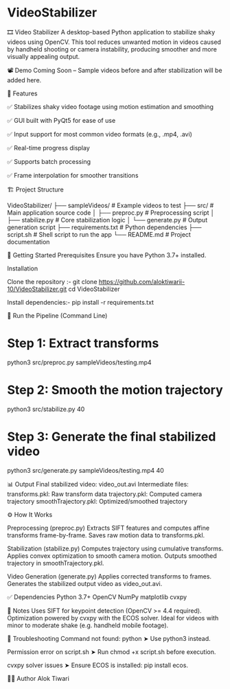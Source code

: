# VideoStabilizer
🎞️ Video Stabilizer
A desktop-based Python application to stabilize shaky videos using OpenCV. This tool reduces unwanted motion in videos caused by handheld shooting or camera instability, producing smoother and more visually appealing output.

📽️ Demo
Coming Soon – Sample videos before and after stabilization will be added here.

🧰 Features

✅ Stabilizes shaky video footage using motion estimation and smoothing

✅ GUI built with PyQt5 for ease of use

✅ Input support for most common video formats (e.g., .mp4, .avi)

✅ Real-time progress display

✅ Supports batch processing

✅ Frame interpolation for smoother transitions

🏗️ Project Structure

VideoStabilizer/
├── sampleVideos/       # Example videos to test
├── src/                # Main application source code
│   ├── preproc.py      # Preprocessing script
│   ├── stabilize.py    # Core stabilization logic
│   └── generate.py     # Output generation script
├── requirements.txt    # Python dependencies
├── script.sh           # Shell script to run the app
└── README.md           # Project documentation

🚀 Getting Started
Prerequisites
Ensure you have Python 3.7+ installed.

Installation

Clone the repository :-
git clone https://github.com/aloktiwarii-10/VideoStabilizer.git
cd VideoStabilizer

Install dependencies:-
pip install -r requirements.txt

🧪 Run the Pipeline (Command Line)
# Step 1: Extract transforms
python3 src/preproc.py sampleVideos/testing.mp4

# Step 2: Smooth the motion trajectory
python3 src/stabilize.py 40

# Step 3: Generate the final stabilized video
python3 src/generate.py sampleVideos/testing.mp4 40

📊 Output
Final stabilized video: video_out.avi
Intermediate files:
transforms.pkl: Raw transform data
trajectory.pkl: Computed camera trajectory
smoothTrajectory.pkl: Optimized/smoothed trajectory

⚙️ How It Works

Preprocessing (preproc.py)
Extracts SIFT features and computes affine transforms frame-by-frame.
Saves raw motion data to transforms.pkl.

Stabilization (stabilize.py)
Computes trajectory using cumulative transforms.
Applies convex optimization to smooth camera motion.
Outputs smoothed trajectory in smoothTrajectory.pkl.

Video Generation (generate.py)
Applies corrected transforms to frames.
Generates the stabilized output video as video_out.avi.

✅ Dependencies
Python 3.7+
OpenCV
NumPy
matplotlib
cvxpy

📌 Notes
Uses SIFT for keypoint detection (OpenCV >= 4.4 required).
Optimization powered by cvxpy with the ECOS solver.
Ideal for videos with minor to moderate shake (e.g. handheld mobile footage).

🔧 Troubleshooting
Command not found: python
➤ Use python3 instead.

Permission error on script.sh
➤ Run chmod +x script.sh before execution.

cvxpy solver issues
➤ Ensure ECOS is installed: pip install ecos.

👨‍💻 Author
Alok Tiwari
